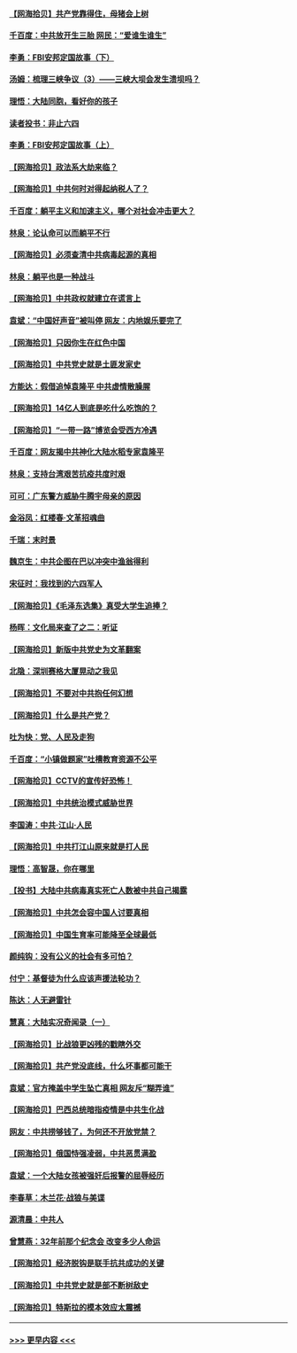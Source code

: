 #### [【网海拾贝】共产党靠得住，母猪会上树](../pages/nsc993/n12990730.md?t=06021252) 
#### [千百度：中共放开生三胎 网民：“爱谁生谁生”](../pages/nsc993/n12990644.md?t=06021252) 
#### [李勇：FBI安邦定国故事（下）](../pages/nsc993/n12987854.md?t=06021252) 
#### [汤姆：梳理三峡争议（3）——三峡大坝会发生溃坝吗？](../pages/nsc993/n12989806.md?t=06021252) 
#### [理悟：大陆同胞，看好你的孩子](../pages/nsc993/n12989778.md?t=06021252) 
#### [读者投书：非止六四](../pages/nsc993/n12989673.md?t=06021252) 
#### [李勇：FBI安邦定国故事（上）](../pages/nsc993/n12987749.md?t=06021252) 
#### [【网海拾贝】政法系大劫来临？](../pages/nsc993/n12987596.md?t=06021252) 
#### [【网海拾贝】中共何时对得起纳税人了？](../pages/nsc993/n12985578.md?t=06021252) 
#### [千百度：躺平主义和加速主义，哪个对社会冲击更大？](../pages/nsc993/n12985512.md?t=06021252) 
#### [林泉：论认命可以而躺平不行](../pages/nsc993/n12985505.md?t=06021252) 
#### [【网海拾贝】必须查清中共病毒起源的真相](../pages/nsc993/n12984276.md?t=06021252) 
#### [林泉：躺平也是一种战斗](../pages/nsc993/n12984194.md?t=06021252) 
#### [【网海拾贝】中共政权就建立在谎言上](../pages/nsc993/n12981880.md?t=06021252) 
#### [袁斌：“中国好声音”被叫停 网友：内地娱乐要完了](../pages/nsc993/n12981826.md?t=06021252) 
#### [【网海拾贝】只因你生在红色中国](../pages/nsc993/n12979096.md?t=06021252) 
#### [【网海拾贝】中共党史就是土匪发家史](../pages/nsc993/n12976478.md?t=06021252) 
#### [方能达：假借追悼袁隆平 中共虚情散臊腥](../pages/nsc993/n12976396.md?t=06021252) 
#### [【网海拾贝】14亿人到底是吃什么吃饱的？](../pages/nsc993/n12974125.md?t=06021252) 
#### [【网海拾贝】“一带一路”博览会受西方冷遇](../pages/nsc993/n12971787.md?t=06021252) 
#### [千百度：网友揭中共神化大陆水稻专家袁隆平](../pages/nsc993/n12971733.md?t=06021252) 
#### [林泉：支持台湾艰苦抗疫共度时艰](../pages/nsc993/n12971350.md?t=06021252) 
#### [可可：广东警方威胁牛腾宇母亲的原因](../pages/nsc993/n12971100.md?t=06021252) 
#### [金浴凤：红楼春·文革招魂曲](../pages/nsc993/n12970354.md?t=06021252) 
#### [千瑞：末时景](../pages/nsc993/n12970337.md?t=06021252) 
#### [魏京生：中共企图在巴以冲突中渔翁得利](../pages/nsc993/n12970286.md?t=06021252) 
#### [宋征时：我找到的六四军人](../pages/nsc993/n12970213.md?t=06021252) 
#### [【网海拾贝】《毛泽东选集》真受大学生追捧？](../pages/nsc993/n12968779.md?t=06021252) 
#### [杨晖：文化局来查了之二：听证](../pages/nsc993/n12966528.md?t=06021252) 
#### [【网海拾贝】新版中共党史为文革翻案](../pages/nsc993/n12967526.md?t=06021252) 
#### [北隐：深圳赛格大厦晃动之我见](../pages/nsc993/n12967393.md?t=06021252) 
#### [【网海拾贝】不要对中共抱任何幻想](../pages/nsc993/n12965222.md?t=06021252) 
#### [【网海拾贝】什么是共产党？](../pages/nsc993/n12962781.md?t=06021252) 
#### [吐为快：党、人民及走狗](../pages/nsc993/n12962747.md?t=06021252) 
#### [千百度：“小镇做题家”吐槽教育资源不公平](../pages/nsc993/n12962705.md?t=06021252) 
#### [【网海拾贝】CCTV的宣传好恐怖！](../pages/nsc993/n12959984.md?t=06021252) 
#### [【网海拾贝】中共统治模式威胁世界](../pages/nsc993/n12957622.md?t=06021252) 
#### [李国涛：中共‧江山‧人民](../pages/nsc993/n12957502.md?t=06021252) 
#### [【网海拾贝】中共打江山原来就是打人民](../pages/nsc993/n12954345.md?t=06021252) 
#### [理悟：高智晟，你在哪里](../pages/nsc993/n12953115.md?t=06021252) 
#### [【投书】大陆中共病毒真实死亡人数被中共自己揭露](../pages/nsc993/n12953050.md?t=06021252) 
#### [【网海拾贝】中共怎会容中国人讨要真相](../pages/nsc993/n12952161.md?t=06021252) 
#### [【网海拾贝】中国生育率可能降至全球最低](../pages/nsc993/n12948793.md?t=06021252) 
#### [颜纯钩：没有公义的社会有多可怕？](../pages/nsc993/n12947626.md?t=06021252) 
#### [付宁：基督徒为什么应该声援法轮功？](../pages/nsc993/n12947233.md?t=06021252) 
#### [陈达：人无避雷针](../pages/nsc993/n12947098.md?t=06021252) 
#### [慧真：大陆实况奇闻录（一）](../pages/nsc993/n12945811.md?t=06021252) 
#### [【网海拾贝】比战狼更凶残的戳瞎外交](../pages/nsc993/n12945717.md?t=06021252) 
#### [【网海拾贝】共产党没底线，什么坏事都可能干](../pages/nsc993/n12942090.md?t=06021252) 
#### [袁斌：官方掩盖中学生坠亡真相 网友斥“糊弄谁”](../pages/nsc993/n12942029.md?t=06021252) 
#### [【网海拾贝】巴西总统暗指疫情是中共生化战](../pages/nsc993/n12938999.md?t=06021252) 
#### [网友：中共捞够钱了，为何还不开放党禁？](../pages/nsc993/n12938952.md?t=06021252) 
#### [【网海拾贝】俄国恃强凌弱，中共恶贯满盈](../pages/nsc993/n12936626.md?t=06021252) 
#### [袁斌：一个大陆女孩被强奸后报警的屈辱经历](../pages/nsc993/n12936547.md?t=06021252) 
#### [李春草：木兰花·战狼与美谍](../pages/nsc993/n12935995.md?t=06021252) 
#### [源清晨：中共人](../pages/nsc993/n12935589.md?t=06021252) 
#### [曾慧燕：32年前那个纪念会 改变多少人命运](../pages/nsc993/n12934233.md?t=06021252) 
#### [【网海拾贝】经济脱钩是联手抗共成功的关键](../pages/nsc993/n12934176.md?t=06021252) 
#### [【网海拾贝】中共党史就是部不断树敌史](../pages/nsc993/n12932844.md?t=06021252) 
#### [【网海拾贝】特斯拉的模本效应太震撼](../pages/nsc993/n12925626.md?t=06021252) 

----
#### [ >>> 更早内容 <<< ](../indexes/nsc993-earlier.md)
